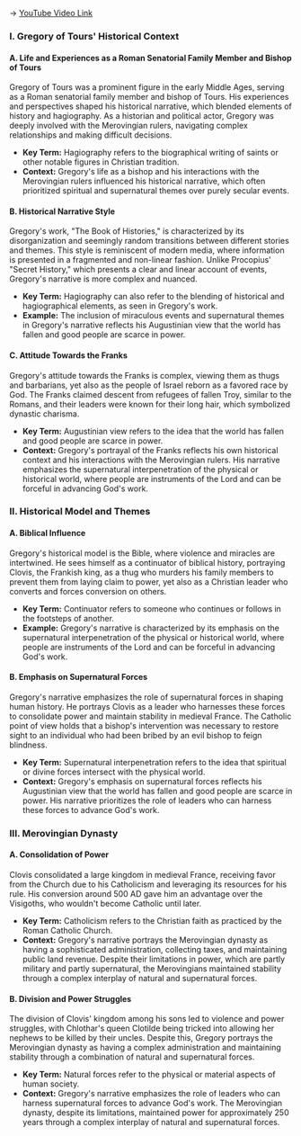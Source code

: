 -> [YouTube Video Link](https://www.youtube.com/watch?v=3uMZVj5b0Qo&list=PL851F45079A91C3F2&index=10&pp=iAQB)

### I. Gregory of Tours' Historical Context
#### A. Life and Experiences as a Roman Senatorial Family Member and Bishop of Tours

Gregory of Tours was a prominent figure in the early Middle Ages, serving as a Roman senatorial family member and bishop of Tours. His experiences and perspectives shaped his historical narrative, which blended elements of history and hagiography. As a historian and political actor, Gregory was deeply involved with the Merovingian rulers, navigating complex relationships and making difficult decisions.

- **Key Term:** Hagiography refers to the biographical writing of saints or other notable figures in Christian tradition.
- **Context:** Gregory's life as a bishop and his interactions with the Merovingian rulers influenced his historical narrative, which often prioritized spiritual and supernatural themes over purely secular events.

#### B. Historical Narrative Style

Gregory's work, "The Book of Histories," is characterized by its disorganization and seemingly random transitions between different stories and themes. This style is reminiscent of modern media, where information is presented in a fragmented and non-linear fashion. Unlike Procopius' "Secret History," which presents a clear and linear account of events, Gregory's narrative is more complex and nuanced.

- **Key Term:** Hagiography can also refer to the blending of historical and hagiographical elements, as seen in Gregory's work.
- **Example:** The inclusion of miraculous events and supernatural themes in Gregory's narrative reflects his Augustinian view that the world has fallen and good people are scarce in power.

#### C. Attitude Towards the Franks

Gregory's attitude towards the Franks is complex, viewing them as thugs and barbarians, yet also as the people of Israel reborn as a favored race by God. The Franks claimed descent from refugees of fallen Troy, similar to the Romans, and their leaders were known for their long hair, which symbolized dynastic charisma.

- **Key Term:** Augustinian view refers to the idea that the world has fallen and good people are scarce in power.
- **Context:** Gregory's portrayal of the Franks reflects his own historical context and his interactions with the Merovingian rulers. His narrative emphasizes the supernatural interpenetration of the physical or historical world, where people are instruments of the Lord and can be forceful in advancing God's work.

### II. Historical Model and Themes
#### A. Biblical Influence

Gregory's historical model is the Bible, where violence and miracles are intertwined. He sees himself as a continuator of biblical history, portraying Clovis, the Frankish king, as a thug who murders his family members to prevent them from laying claim to power, yet also as a Christian leader who converts and forces conversion on others.

- **Key Term:** Continuator refers to someone who continues or follows in the footsteps of another.
- **Example:** Gregory's narrative is characterized by its emphasis on the supernatural interpenetration of the physical or historical world, where people are instruments of the Lord and can be forceful in advancing God's work.

#### B. Emphasis on Supernatural Forces

Gregory's narrative emphasizes the role of supernatural forces in shaping human history. He portrays Clovis as a leader who harnesses these forces to consolidate power and maintain stability in medieval France. The Catholic point of view holds that a bishop's intervention was necessary to restore sight to an individual who had been bribed by an evil bishop to feign blindness.

- **Key Term:** Supernatural interpenetration refers to the idea that spiritual or divine forces intersect with the physical world.
- **Context:** Gregory's emphasis on supernatural forces reflects his Augustinian view that the world has fallen and good people are scarce in power. His narrative prioritizes the role of leaders who can harness these forces to advance God's work.

### III. Merovingian Dynasty
#### A. Consolidation of Power

Clovis consolidated a large kingdom in medieval France, receiving favor from the Church due to his Catholicism and leveraging its resources for his rule. His conversion around 500 AD gave him an advantage over the Visigoths, who wouldn't become Catholic until later.

- **Key Term:** Catholicism refers to the Christian faith as practiced by the Roman Catholic Church.
- **Context:** Gregory's narrative portrays the Merovingian dynasty as having a sophisticated administration, collecting taxes, and maintaining public land revenue. Despite their limitations in power, which are partly military and partly supernatural, the Merovingians maintained stability through a complex interplay of natural and supernatural forces.

#### B. Division and Power Struggles

The division of Clovis' kingdom among his sons led to violence and power struggles, with Chlothar's queen Clotilde being tricked into allowing her nephews to be killed by their uncles. Despite this, Gregory portrays the Merovingian dynasty as having a complex administration and maintaining stability through a combination of natural and supernatural forces.

- **Key Term:** Natural forces refer to the physical or material aspects of human society.
- **Context:** Gregory's narrative emphasizes the role of leaders who can harness supernatural forces to advance God's work. The Merovingian dynasty, despite its limitations, maintained power for approximately 250 years through a complex interplay of natural and supernatural forces.
